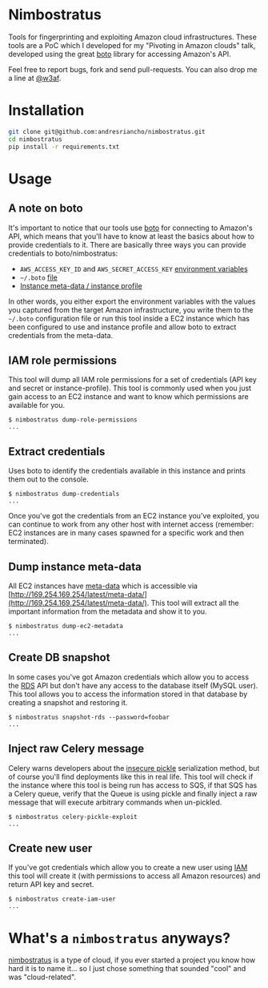 Nimbostratus
============

Tools for fingerprinting and exploiting Amazon cloud infrastructures. These tools are a PoC which I developed for my "Pivoting in Amazon clouds" talk, developed using the great [boto](https://github.com/boto/boto) library for accessing Amazon's API.

Feel free to report bugs, fork and send pull-requests. You can also drop me a line at [@w3af](https://twitter.com/w3af).

Installation
============

```bash
git clone git@github.com:andresriancho/nimbostratus.git
cd nimbostratus
pip install -r requirements.txt
```


Usage
=====

A note on boto
--------------

It's important to notice that our tools use [boto](https://github.com/boto/boto) for connecting to Amazon's API, which
means that you'll have to know at least the basics about how to provide credentials to it. There are basically three
ways you can provide credentials to boto/nimbostratus:

 * `AWS_ACCESS_KEY_ID` and `AWS_SECRET_ACCESS_KEY` [environment variables](https://code.google.com/p/boto/wiki/BotoConfig)
 * `~/.boto` [file](https://code.google.com/p/boto/wiki/BotoConfig)
 * [Instance meta-data / instance profile](http://docs.aws.amazon.com/AWSEC2/latest/UserGuide/UsingIAM.html#UsingIAMrolesWithAmazonEC2Instances)

In other words, you either export the environment variables with the values you captured from the target Amazon infrastructure,
you write them to the `~/.boto` configuration file or run this tool inside a EC2 instance which has been configured to use and instance profile
and allow boto to extract credentials from the meta-data.


IAM role permissions
--------------------

This tool will dump all IAM role permissions for a set of credentials (API key and secret or instance-profile). This tool is commonly used when you just gain access to an EC2 instance and want to know which permissions are available for you.

```console
$ nimbostratus dump-role-permissions
...
```

Extract credentials
-------------------

Uses boto to identify the credentials available in this instance and prints them out to the console.

```console
$ nimbostratus dump-credentials
...
```

Once you've got the credentials from an EC2 instance you've exploited, you can continue to work from any other
host with internet access (remember: EC2 instances are in many cases spawned for a specific work and then terminated).

Dump instance meta-data
-----------------------

All EC2 instances have [meta-data](http://docs.aws.amazon.com/AWSEC2/latest/UserGuide/AESDG-chapter-instancedata.html)
which is accessible via [http://169.254.169.254/latest/meta-data/](http://169.254.169.254/latest/meta-data/). This
tool will extract all the important information from the metadata and show it to you.

```console
$ nimbostratus dump-ec2-metadata
...
```

Create DB snapshot
------------------

In some cases you've got Amazon credentials which allow you to access the [RDS](http://aws.amazon.com/rds/) API but
don't have any access to the database itself (MySQL user). This tool allows you to access the information stored in
that database by creating a snapshot and restoring it.

```console
$ nimbostratus snapshot-rds --password=foobar
...
```

Inject raw Celery message
-------------------------

Celery warns developers about the [insecure pickle](http://docs.celeryproject.org/en/latest/userguide/security.html#serializers)
serialization method, but of course you'll find deployments like this in real life. This tool will check if the instance
where this tool is being run has access to SQS, if that SQS has a Celery queue, verify that the Queue is using pickle and
finally inject a raw message that will execute arbitrary commands when un-pickled.

```console
$ nimbostratus celery-pickle-exploit
...
```

Create new user
---------------

If you've got credentials which allow you to create a new user using [IAM](http://aws.amazon.com/iam/) this tool will
create it (with permissions to access all Amazon resources) and return API key and secret.

```console
$ nimbostratus create-iam-user
...
```



What's a `nimbostratus` anyways?
================================

[nimbostratus](http://en.wikipedia.org/wiki/Nimbostratus_cloud) is a type of cloud, if you ever started a project you know how hard it is to name it... so I just chose something that sounded "cool" and was "cloud-related".
